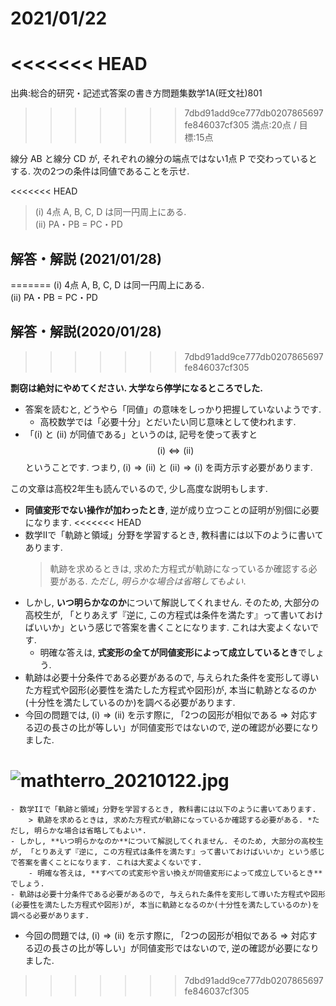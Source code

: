 # 2021/01/22

<<<<<<< HEAD
=======
出典:総合的研究・記述式答案の書き方問題集数学1A(旺文社)801

>>>>>>> 7dbd91add9ce777db0207865697fe846037cf305
満点:20点 / 目標:15点

線分 AB と線分 CD が, それぞれの線分の端点ではない1点 P で交わっているとする. 次の2つの条件は同値であることを示せ.

<<<<<<< HEAD
> (i) 4点 A, B, C, D は同一円周上にある.  
> (ii) PA・PB = PC・PD

<div style="page-break-before:always"></div>

## 解答・解説 (2021/01/28)
=======
(i) 4点 A, B, C, D は同一円周上にある.  
(ii) PA・PB = PC・PD

<div style="page-break-before:always"></div>

## 解答・解説(2020/01/28)
>>>>>>> 7dbd91add9ce777db0207865697fe846037cf305

**剽窃は絶対にやめてください. 大学なら停学になるところでした.**

- 答案を読むと, どうやら「同値」の意味をしっかり把握していないようです. 
    - 高校数学では「必要十分」とだいたい同じ意味として使われます.
- 「(i) と (ii) が同値である」というのは, 記号を使って表すと $$(\mathrm{i}) \Leftrightarrow (\mathrm{ii}) $$ ということです. つまり, $(\mathrm{i}) \Rightarrow (\mathrm{ii})$ と $(\mathrm{ii}) \Rightarrow (\mathrm{i})$ を両方示す必要があります.

この文章は高校2年生も読んでいるので, 少し高度な説明もします.

- **同値変形でない操作が加わったとき**, 逆が成り立つことの証明が別個に必要になります. 
<<<<<<< HEAD
- 数学IIで「軌跡と領域」分野を学習するとき, 教科書には以下のように書いてあります.
    > 軌跡を求めるときは, 求めた方程式が軌跡になっているか確認する必要がある. *ただし, 明らかな場合は省略してもよい*.
- しかし, **いつ明らかなのか**について解説してくれません. そのため, 大部分の高校生が, 「とりあえず『逆に, この方程式は条件を満たす』って書いておけばいいか」という感じで答案を書くことになります. これは大変よくないです.
    - 明確な答えは, **式変形の全てが同値変形によって成立しているとき**でしょう.
- 軌跡は必要十分条件である必要があるので, 与えられた条件を変形して導いた方程式や図形(必要性を満たした方程式や図形)が, 本当に軌跡となるのか(十分性を満たしているのか)を調べる必要があります.
- 今回の問題では, $(\mathrm{i}) \Rightarrow (\mathrm{ii})$ を示す際に, 「2つの図形が相似である $\Rightarrow$ 対応する辺の長さの比が等しい」が同値変形ではないので, 逆の確認が必要になりました.

![mathterro_20210122.jpg](https://qiita-image-store.s3.ap-northeast-1.amazonaws.com/0/559517/dd2bdc2a-bdb6-f701-461e-bf3d013aa09c.jpeg)
=======
    - 数学IIで「軌跡と領域」分野を学習するとき, 教科書には以下のように書いてあります.
        > 軌跡を求めるときは, 求めた方程式が軌跡になっているか確認する必要がある. *ただし, 明らかな場合は省略してもよい*.
    - しかし, **いつ明らかなのか**について解説してくれません. そのため, 大部分の高校生が, 「とりあえず『逆に, この方程式は条件を満たす』って書いておけばいいか」という感じで答案を書くことになります. これは大変よくないです.
        - 明確な答えは, **すべての式変形や言い換えが同値変形によって成立しているとき**でしょう.
    - 軌跡は必要十分条件である必要があるので, 与えられた条件を変形して導いた方程式や図形(必要性を満たした方程式や図形)が, 本当に軌跡となるのか(十分性を満たしているのか)を調べる必要があります.
- 今回の問題では, $(\mathrm{i}) \Rightarrow (\mathrm{ii})$ を示す際に, 「2つの図形が相似である $\Rightarrow$ 対応する辺の長さの比が等しい」が同値変形ではないので, 逆の確認が必要になりました.
>>>>>>> 7dbd91add9ce777db0207865697fe846037cf305
